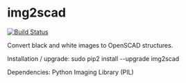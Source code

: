 img2scad
========

[![Build Status](https://travis-ci.org/l0b0/img2scad.svg)](https://travis-ci.org/l0b0/img2scad)

Convert black and white images to OpenSCAD structures.

Installation / upgrade: sudo pip2 install --upgrade img2scad

Dependencies: Python Imaging Library (PIL)
